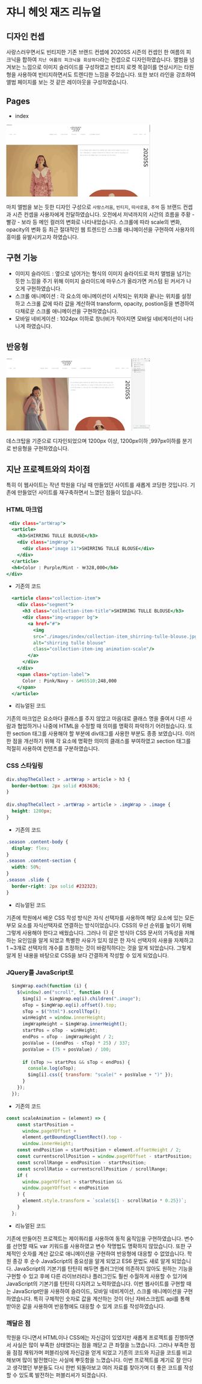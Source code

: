 # 쟈니 헤잇 재즈 리뉴얼

## 디자인 컨셉

사랑스러우면서도 빈티지한 기존 브랜드 컨셉에 2020SS 시즌의 컨셉인 한 여름의 피크닉을 합하여 `지난 여름의 피크닉을 회상하다`라는 컨셉으로 디자인하였습니다. 앨범을 넘겨보는 느낌으로 이미지 슬라이드를 구성하였고 빈티지 로켓 목걸이를 연상시키는 타원형을 사용하여 빈티지하면서도 트렌디한 느낌을 주었습니다. 또한 보더 라인을 강조하여 앨범 페이지를 보는 것 같은 레이아웃을 구성하였습니다.

## Pages

- index

![쟈니 헤잇 재즈 인덱스 페이지 gif](./images/README/johnny-hates-jazz_index.gif "쟈니 헤잇 재즈 인덱스 페이지")

마치 앨범을 보는 듯한 디자인 구성으로 `사랑스러움`, `빈티지`, `따사로움`, `추억` 등 브랜드 컨셉과 시즌 컨셉을 사용자에게 전달하였습니다. 오전에서 저녁까지의 시간의 흐름을 주황 - 빨강 - 보라 등 메인 컬러의 변화로 나타내었습니다. 스크롤에 따라 scale의 변화, opacity의 변화 등 최근 절대적인 웹 트렌드인 스크롤 애니메이션을 구현하여 사용자의 흥미를 유발시키고자 하였습니다.

## 구현 기능

- 이미지 슬라이드 : 옆으로 넘어가는 형식의 이미지 슬라이드로 마치 앨범을 넘기는 듯한 느낌을 주기 위해 이미지 슬라이드에 마우스가 올라가면 커스텀 된 커서가 나오게 구현하였습니다.
- 스크롤 애니메이션 : 각 요소의 애니메이션이 시작되는 위치와 끝나는 위치를 설정하고 스크롤 값에 따라 값을 계산하여 transform, opacity, postion등을 변경하여 다채로운 스크롤 애니메이션을 구현하였습니다.
- 모바일 네비게이션 : 1024px 이하로 창너비가 작아지면 모바일 네비게이션이 나타나게 하였습니다.

## 반응형

![쟈니 헤잇 재즈 미디어 쿼리 gif](./images/README/johnny-hates-jazz_media-query.gif "쟈니 헤잇 재즈 미디어 쿼리")

데스크탑을 기준으로 디자인되었으며 1200px 이상, 1200px이하 ,997px이하를 분기로 반응형을 구현하였습니다.

## 지난 프로젝트와의 차이점

특히 이 웹사이트는 작년 학원을 다닐 때 만들었던 사이트를 새롭게 코딩한 것입니다. 기존에 만들었던 사이트를 재구축하면서 느꼈던 점들이 있습니다.

### HTML 마크업

```index.html
 <div class="artWrap">
  <article>
    <h3>SHIRRING TULLE BLOUSE</h3>
    <div class="imgWrap">
      <div class="image i1">SHIRRING TULLE BLOUSE</div>
    </div>
  </article>
  <h4>Color : Purple/Mint - ￦328,000</h4>
</div>
```

- 기존의 코드

```index.html
  <article class="collection-item">
    <div class="segment">
      <h3 class="collection-item-title">SHIRRING TULLE BLOUSE</h3>
      <div class="img-wrapper bg">
        <a href="#">
          <img
          src="./images/index/collection-item_shirring-tulle-blouse.jpg"
          alt="shirring tulle blouse"
          class="collection-item-img animation-scale"/>
        </a>
      </div>
    </div>
    <span class="option-label">
      Color : Pink/Navy - &#65510;248,000
    </span>
  </article>
```

- 리뉴얼된 코드

기존의 마크업은 요소마다 클래스를 주지 않았고 마음대로 클래스 명을 줄여서 다른 사람과 협업하거나 나중에 HTML을 수정할 때 의미를 명확히 파악하기 어려웠습니다. 또한 section 태그를 사용해야 할 부분에 div태그를 사용한 부분도 종종 보였습니다. 이러한 점을 개선하기 위해 각 요소에 명확한 의미의 클래스를 부여하였고 section 태그를 적절히 사용하여 컨텐츠를 구분하였습니다.

### CSS 스타일링

```index.css
div.shopTheCollect > .artWrap > article > h3 {
  border-bottom: 2px solid #363636;
}

div.shopTheCollect > .artWrap > article > .imgWrap > .image {
  height: 1200px;
}
```

- 기존의 코드

```index.css
.season .content-body {
  display: flex;
}
.season .content-section {
  width: 50%;
}
.season .slide {
  border-right: 2px solid #232323;
}
```

- 리뉴얼된 코드

기존에 학원에서 배운 CSS 작성 방식은 자식 선택자를 사용하여 해당 요소에 있는 모든 부모 요소를 자식선택자로 연결하는 방식이었습니다. CSS의 우선 순위를 높이기 위해 그렇게 사용해야 한다고 배웠습니다. 그러나 이 같은 방식아 CSS 문서의 가독성을 저해하는 요인임을 알게 되었고 특별한 사유가 있지 않은 한 자식 선택자의 사용을 자제하고 1 ~3개로 선택자의 개수를 조정하는 것이 바람직하다는 것을 알게 되었습니다. 그렇게 알게 된 내용을 바탕으로 CSS을 보다 간결하게 작성할 수 있게 되었습니다.

### JQuery를 JavaScript로

```index.js
  $imgWrap.each(function (i) {
    $(window).on("scroll", function () {
      $img[i] = $imgWrap.eq(i).children(".image");
      oTop = $imgWrap.eq(i).offset().top;
      sTop = $("html").scrollTop();
      winHeight = window.innerHeight;
      imgWrapHeight = $imgWrap.innerHeight();
      startPos = oTop - winHeight;
      endPos = oTop - imgWrapHeight / 2;
      posValue = ((endPos - sTop) * 25) / 337;
      posValue = (75 + posValue) / 100;

      if (sTop >= startPos && sTop < endPos) {
        console.log(oTop);
        $img[i].css({ transform: "scale(" + posValue + ")" });
      }
    });
  });
```

- 기존의 코드

```index.js
const scaleAnimation = (element) => {
    const startPosition =
      window.pageYOffset +
      element.getBoundingClientRect().top -
      window.innerHeight;
    const endPosition = startPosition + element.offsetHeight / 2;
    const currentscrollPosition = window.pageYOffset - startPosition;
    const scrollRange = endPosition - startPosition;
    const scrollRatio = currentscrollPosition / scrollRange;
    if (
      window.pageYOffset > startPosition &&
      window.pageYOffset < endPosition
    ) {
      element.style.transform = `scale(${1 - scrollRatio * 0.25})`;
    }
  };
```

- 리뉴얼된 코드

기존에 만들어진 프로젝트는 제이쿼리를 사용하여 동적 움직임을 구현하였습니다. 변수를 선언할 때도 var 키워드를 사용하였고 변수 작명법도 명확하지 않았습니다. 또한 구체적인 숫자를 계산 값으로 애니메이션을 구현하여 반응형에 대응할 수 없었습니다. 학원 종강 후 순수 JavaScript의 중요성을 알게 되었고 ES6 문법도 새로 알게 되었습니다. JavaScript의 기본기를 탄탄히 해두면 플러그인에 의존하지 않아도 원하는 기능을 구현할 수 있고 후에 다른 라이브러리나 플러그인도 훨씬 수월하게 사용할 수 있기에 JavaScript의 기본기를 탄탄히 다지려고 노력하였습니다. 이번 웹사이트를 구현할 때는 JavaScript만을 사용하여 슬라이드, 모바일 네비게이션, 스크롤 애니메이션을 구현하였습니다. 특히 구체적인 숫자로 값을 계산하는 것이 아닌 자바스크립트 api를 통해 받아온 값을 사용하여 반응형에도 대응할 수 있게 코드를 작성하였습니다.

### 깨달은 점

학원을 다니면서 HTML이나 CSS에는 자신감이 있었지만 새롭게 프로젝트를 진행하면서 사실은 많이 부족한 상태였다는 점을 깨닫고 큰 좌절을 느꼈습니다. 그러나 부족한 점을 점점 채워가며 퍼블리싱에 자신감을 얻게 되었고 기존의 코드와 지금을 코드를 비교해보며 많이 발전했다는 사실에 뿌듯함을 느꼈습니다. 이번 프로젝트를 계기로 잘 안다고 생각했던 부분들도 다시 한번 되돌아보고 여러 자료를 찾아가며 더 좋은 코드를 작성할 수 있도록 발전하는 퍼블리셔가 되겠습니다.
